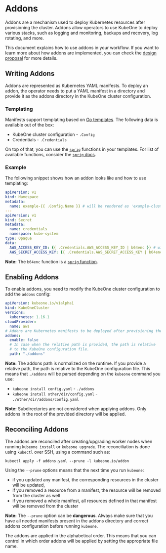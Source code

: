# Addons

Addons are a mechanism used to deploy Kubernetes resources after provisioning the cluster. 
Addons allow operators to use KubeOne to deploy various stacks, such as logging and monitoring,
backups and recovery, log rotating, and more.

This document explains how to use addons in your workflow. If you want to learn more about how
addons are implemented, you can check the [design proposal][design-proposal] for more details.

## Writing Addons

Addons are represented as Kubernetes YAML manifests. To deploy an addon, the operator
needs to put a YAML manifest in a directory and provide it as the addons directory in
the KubeOne cluster configuration.

### Templating

Manifests support templating based on [Go templates][go-templates]. The following data
is available out of the box:
* KubeOne cluster configuration - `.Config` 
* Credentials - `.Credentials`

On top of that, you can use the [`sprig`][sprig] functions in your templates. For list
of available functions, consider the [`sprig` docs][sprig-docs].

### Example

The following snippet shows how an addon looks like and how to use templating:

```yaml
apiVersion: v1
kind: Namespace
metadata:
  name: example-{{ .Config.Name }} # will be rendered as 'example-cluster_name'
---
apiVersion: v1
kind: Secret
metadata:
  name: credentials
  namespace: kube-system
type: Opaque
data:
  AWS_ACCESS_KEY_ID: {{ .Credentials.AWS_ACCESS_KEY_ID | b64enc }} # will be rendered as base64-encoded AWS access key
  AWS_SECRET_ACCESS_KEY: {{ .Credentials.AWS_SECRET_ACCESS_KEY | b64enc }} # will be rendered as base64-encoded AWS secret access key
```

**Note:** The `b64enc` function is a [`sprig` function][sprig-b64enc].

## Enabling Addons

To enable addons, you need to modify the KubeOne cluster configuration to add the
`addons` config:

```yaml
apiVersion: kubeone.io/v1alpha1
kind: KubeOneCluster
versions:
  kubernetes: 1.16.1
cloudProvider:
  name: aws
# Addons are Kubernetes manifests to be deployed after provisioning the cluster
addons:
  enable: false
  # In case when the relative path is provided, the path is relative
  # to the KubeOne configuration file.
  path: "./addons"
```

**Note:** The addons path is normalized on the runtime. If you provide a relative path,
the path is relative to the KubeOne configuration file. This means that `./addons` will be
parsed depending on the `kubeone` command you use:
* `kubeone install config.yaml` - `./addons`
* `kubeone install other/dir/config.yaml` - `./other/dir/addons/config.yaml`

**Note:** Subdirectories are not considered when applying addons. Only addons in the root
of the provided directory will be applied.

## Reconciling Addons

The addons are reconciled after creating/upgrading worker nodes when running `kubeone install`
or `kubeone upgrade`. The reconciliation is done using `kubectl` over SSH, using a command such as:
```
kubectl apply -f addons.yaml --prune -l kubeone.io/addon
```

Using the `--prune` options means that the next time you run `kubeone`:
* if you updated any manifest, the corresponding resources in the cluster will be updated,
* if you removed a resource from a manifest, the resource will be removed from the cluster as well
* if you removed a whole manifest, all resources defined in that manifest will be removed from the cluster

**Note:** The `--prune` option can be **dangerous**. Always make sure that you have all needed manifests present
in the addons directory and correct addons configuration before running `kubeone`.

The addons are applied in the alphabetical order. This means that you can control in which order addons
will be applied by setting the appropriate file name.

[design-proposal]: (proposals/20200205-addons.md)
[go-templates]: (https://golang.org/pkg/text/template/)
[sprig]: (https://github.com/Masterminds/sprig)
[sprig-docs]: (http://masterminds.github.io/sprig/)
[sprig-b64enc]: (http://masterminds.github.io/sprig/encoding.html)